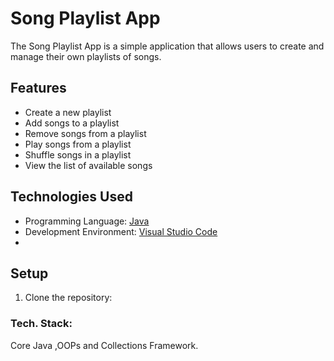 # Song Playlist App

The Song Playlist App is a simple application that allows users to create and manage their own playlists of songs.

## Features

- Create a new playlist
- Add songs to a playlist
- Remove songs from a playlist
- Play songs from a playlist
- Shuffle songs in a playlist
- View the list of available songs

## Technologies Used

- Programming Language: [Java](https://www.java.com) 
- Development Environment: [Visual Studio Code](https://code.visualstudio.com/)
- 
## Setup

1. Clone the repository:


  
  
### Tech. Stack:
Core Java ,OOPs and Collections Framework.
